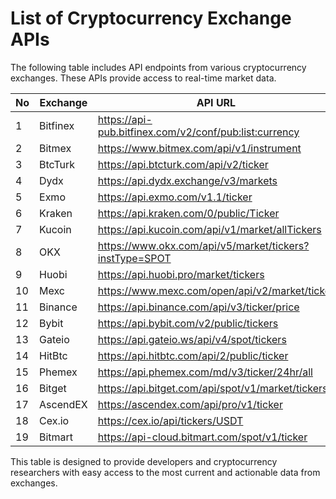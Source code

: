 # List of Cryptocurrency Exchange APIs

The following table includes API endpoints from various cryptocurrency exchanges. These APIs provide access to real-time market data.

| No | Exchange  | API URL                                                              |
|----|-----------|----------------------------------------------------------------------|
| 1  | Bitfinex  | https://api-pub.bitfinex.com/v2/conf/pub:list:currency               |
| 2  | Bitmex    | https://www.bitmex.com/api/v1/instrument                             |
| 3  | BtcTurk   | https://api.btcturk.com/api/v2/ticker                                |
| 4  | Dydx      | https://api.dydx.exchange/v3/markets                                 |
| 5  | Exmo      | https://api.exmo.com/v1.1/ticker                                     |
| 6  | Kraken    | https://api.kraken.com/0/public/Ticker                               |
| 7  | Kucoin    | https://api.kucoin.com/api/v1/market/allTickers                      |
| 8  | OKX       | https://www.okx.com/api/v5/market/tickers?instType=SPOT              |
| 9  | Huobi     | https://api.huobi.pro/market/tickers                                 |
| 10 | Mexc      | https://www.mexc.com/open/api/v2/market/ticker                       |
| 11 | Binance   | https://api.binance.com/api/v3/ticker/price                          |
| 12 | Bybit     | https://api.bybit.com/v2/public/tickers                              |
| 13 | Gateio    | https://api.gateio.ws/api/v4/spot/tickers                            |
| 14 | HitBtc    | https://api.hitbtc.com/api/2/public/ticker                           |
| 15 | Phemex    | https://api.phemex.com/md/v3/ticker/24hr/all                         |
| 16 | Bitget    | https://api.bitget.com/api/spot/v1/market/tickers                    |
| 17 | AscendEX  | https://ascendex.com/api/pro/v1/ticker                               |
| 18 | Cex.io    | https://cex.io/api/tickers/USDT                                      |
| 19 | Bitmart   | https://api-cloud.bitmart.com/spot/v1/ticker                         |

This table is designed to provide developers and cryptocurrency researchers with easy access to the most current and actionable data from exchanges.
